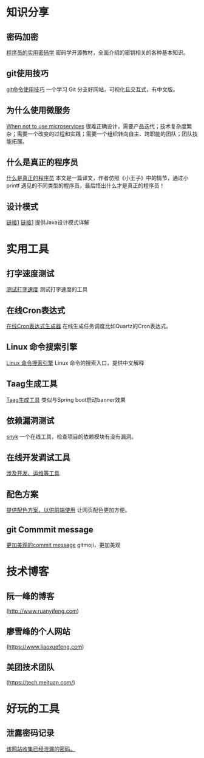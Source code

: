 # 知识分享

## 密码加密
[程序员的实用密码学](https://cryptobook.nakov.com/)
密码学开源教材，全面介绍的密钥相关的各种基本知识。

## git使用技巧
[git命令使用技巧](https://learngitbranching.js.org/)
一个学习 Git 分支好网站，可视化且交互式，有中文版。

## 为什么使用微服务
[When not to use microservices](https://www.feval.fr/posts/microservices/)
很难正确设计，需要产品迭代；技术复杂度繁杂；需要一个改变的过程和实践；需要一个组织转向自主、跨职能的团队；团队技能拓展。

## 什么是真正的程序员
[什么是真正的程序员](https://www.cnblogs.com/xueweihan/p/5220513.html)
本文是一篇译文，作者仿照《小王子》中的情节，通过小 printf 遇见的不同类型的程序员，最后悟出什么才是真正的程序员！

## 设计模式
[链接1](https://design-patterns.readthedocs.io/zh_CN/latest/read_uml.html)
[链接1](http://blog.anxpp.com/index.php/archives/489/)
提供Java设计模式详解

# 实用工具

## 打字速度测试
[测试打字速度](https://wwwtyro.github.io/keyzen/)
测试打字速度的工具

## 在线Cron表达式
[在线Cron表达式生成器](http://cron.qqe2.com/)
在线生成任务调度比如Quartz的Cron表达式。

## Linux 命令搜索引擎
[Linux 命令搜索引擎](https://git.io/linux )
Linux 命令的搜索入口，提供中文解释

## Taag生成工具
[Taag生成工具](http://patorjk.com/software/taag/)
类似与Spring boot启动banner效果

## 依赖漏洞测试
[snyk](https://snyk.io/)
一个在线工具，检查项目的依赖模块有没有漏洞。

## 在线开发调试工具
[涉及开发、运维等工具](https://tool.apizl.com/)

## 配色方案
[提供配色方案，以供前端使用](https://flatuicolors.com/)
让网页配色更加方便。

## git Commmit message
[更加美观的commit message](https://gitmoji.carloscuesta.me/)
gitmoji，更加美观

# 技术博客

## 阮一峰的博客
(http://www.ruanyifeng.com)

## 廖雪峰的个人网站
(https://www.liaoxuefeng.com)

## 美团技术团队
(https://tech.meituan.com/)

# 好玩的工具

## 泄露密码记录
[该网站收集已经泄漏的密码。](https://haveibeenpwned.com)
